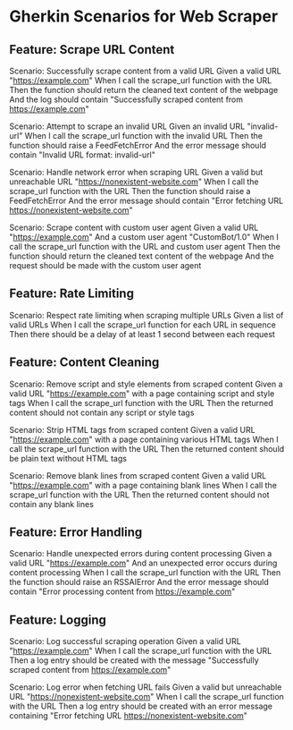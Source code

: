 # Gherkin Scenarios for Web Scraper

## Feature: Scrape URL Content

Scenario: Successfully scrape content from a valid URL
Given a valid URL "https://example.com"
When I call the scrape_url function with the URL
Then the function should return the cleaned text content of the webpage
And the log should contain "Successfully scraped content from https://example.com"

Scenario: Attempt to scrape an invalid URL
Given an invalid URL "invalid-url"
When I call the scrape_url function with the invalid URL
Then the function should raise a FeedFetchError
And the error message should contain "Invalid URL format: invalid-url"

Scenario: Handle network error when scraping URL
Given a valid but unreachable URL "https://nonexistent-website.com"
When I call the scrape_url function with the URL
Then the function should raise a FeedFetchError
And the error message should contain "Error fetching URL https://nonexistent-website.com"

Scenario: Scrape content with custom user agent
Given a valid URL "https://example.com"
And a custom user agent "CustomBot/1.0"
When I call the scrape_url function with the URL and custom user agent
Then the function should return the cleaned text content of the webpage
And the request should be made with the custom user agent

## Feature: Rate Limiting

Scenario: Respect rate limiting when scraping multiple URLs
Given a list of valid URLs
When I call the scrape_url function for each URL in sequence
Then there should be a delay of at least 1 second between each request

## Feature: Content Cleaning

Scenario: Remove script and style elements from scraped content
Given a valid URL "https://example.com" with a page containing script and style tags
When I call the scrape_url function with the URL
Then the returned content should not contain any script or style tags

Scenario: Strip HTML tags from scraped content
Given a valid URL "https://example.com" with a page containing various HTML tags
When I call the scrape_url function with the URL
Then the returned content should be plain text without HTML tags

Scenario: Remove blank lines from scraped content
Given a valid URL "https://example.com" with a page containing blank lines
When I call the scrape_url function with the URL
Then the returned content should not contain any blank lines

## Feature: Error Handling

Scenario: Handle unexpected errors during content processing
Given a valid URL "https://example.com"
And an unexpected error occurs during content processing
When I call the scrape_url function with the URL
Then the function should raise an RSSAIError
And the error message should contain "Error processing content from https://example.com"

## Feature: Logging

Scenario: Log successful scraping operation
Given a valid URL "https://example.com"
When I call the scrape_url function with the URL
Then a log entry should be created with the message "Successfully scraped content from https://example.com"

Scenario: Log error when fetching URL fails
Given a valid but unreachable URL "https://nonexistent-website.com"
When I call the scrape_url function with the URL
Then a log entry should be created with an error message containing "Error fetching URL https://nonexistent-website.com"
